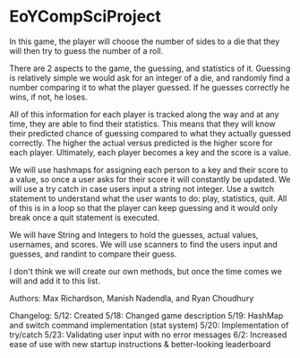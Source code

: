 # EoYCompSciProject
In this game, the player will choose the number of sides to a die that they will then try to guess the number of a roll. 

There are 2 aspects to the game, the guessing, and statistics of it. Guessing is relatively simple we would ask for an integer of a die, and randomly find a number comparing it to what the player guessed. If he guesses correctly he wins, if not, he loses. 

All of this information for each player is tracked along the way and at any time, they are able to find their statistics. This means that they will know their predicted chance of guessing compared to what they actually guessed correctly. The higher the actual versus predicted is the higher score for each player. Ultimately, each player becomes a key and the score is a value. 

We will use hashmaps for assigning each person to a key and their score to a value, so once a user asks for their score it will constantly be updated. We will use a try catch in case users input a string not integer. Use a switch statement to understand what the user wants to do: play, statistics, quit. All of this is in a loop so that the player can keep guessing and it would only break once a quit statement is executed. 

We will have String and Integers to hold the guesses, actual values, usernames, and scores. We will use scanners to find the users input and guesses, and randint to compare their guess. 

I don't think we will create our own methods, but once the time comes we will and add it to this list. 

Authors: Max Richardson, Manish Nadendla, and Ryan Choudhury

Changelog:
5/12: Created
5/18: Changed game description
5/19: HashMap and switch command implementation (stat system)
5/20: Implementation of try/catch 
5/23: Validating user input with no error messages
6/2: Increased ease of use with new startup instructions & better-looking leaderboard
